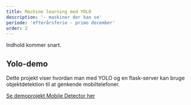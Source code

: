 ```yaml
---
title: Machine learning med YOLO
description: '- maskiner der kan se'
periode: 'efterårsferie - primo december'
order: 2
---
```

Indhold kommer snart.

## Yolo-demo
Dette projekt viser hvordan man med YOLO og en flask-server kan bruge objektdetektion til at genkende mobiltelefoner.

[Se demoprojekt Mobile Detector her](https://github.com/slotshaven-ddu/machine-learning-yolo/tree/main/mobile-detect)